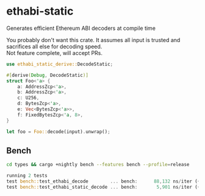 # ethabi-static

Generates efficient Ethereum ABI decoders at compile time  

You probably don't want this crate. It assumes all input is trusted and sacrifices all else for decoding speed.  
Not feature complete, will accept PRs.

```rust
use ethabi_static_derive::DecodeStatic;

#[derive(Debug, DecodeStatic)]
struct Foo<'a> {
    a: AddressZcp<'a>,
    b: AddressZcp<'a>,
    c: U256,
    d: BytesZcp<'a>,
    e: Vec<BytesZcp<'a>>,
    f: FixedBytesZcp<'a, 8>,
}

let foo = Foo::decode(input).unwrap();
```

## Bench
```bash
cd types && cargo +nightly bench --features bench --profile=release 
```

```rust
running 2 tests
test bench::test_ethabi_decode        ... bench:      88,132 ns/iter (+/- 28,037)
test bench::test_ethabi_static_decode ... bench:       5,901 ns/iter (+/- 273)
```